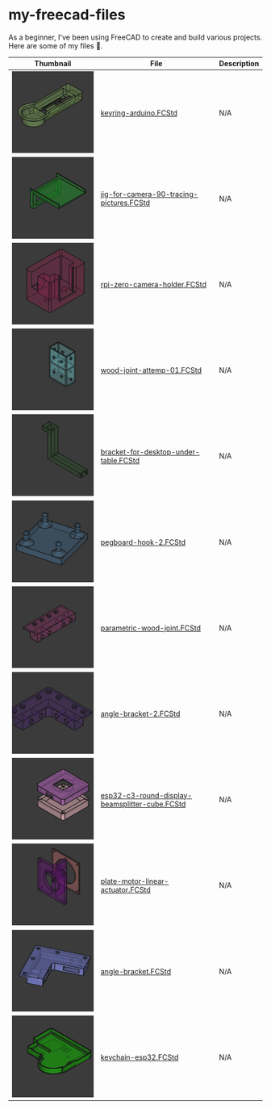 # my-freecad-files

As a beginner, I've been using FreeCAD to create and build various projects. Here are some of my files 🥰.

<!-- BEGIN TABLE -->
| Thumbnail   | File        | Description |
|-------------|-------------|-------------|
| ![image](./thumbnails/keyring-arduino.FCStd_thumb.png) | [keyring-arduino.FCStd](./keyring-arduino.FCStd) | N/A |
| ![image](./thumbnails/jig-for-camera-90-tracing-pictures.FCStd_thumb.png) | [jig-for-camera-90-tracing-pictures.FCStd](./jig-for-camera-90-tracing-pictures.FCStd) | N/A |
| ![image](./thumbnails/rpi-zero-camera-holder.FCStd_thumb.png) | [rpi-zero-camera-holder.FCStd](./rpi-zero-camera-holder.FCStd) | N/A |
| ![image](./thumbnails/wood-joint-attemp-01.FCStd_thumb.png) | [wood-joint-attemp-01.FCStd](./wood-joint-attemp-01.FCStd) | N/A |
| ![image](./thumbnails/bracket-for-desktop-under-table.FCStd_thumb.png) | [bracket-for-desktop-under-table.FCStd](./bracket-for-desktop-under-table.FCStd) | N/A |
| ![image](./thumbnails/pegboard-hook-2.FCStd_thumb.png) | [pegboard-hook-2.FCStd](./pegboard-hook-2.FCStd) | N/A |
| ![image](./thumbnails/parametric-wood-joint.FCStd_thumb.png) | [parametric-wood-joint.FCStd](./parametric-wood-joint.FCStd) | N/A |
| ![image](./thumbnails/angle-bracket-2.FCStd_thumb.png) | [angle-bracket-2.FCStd](./angle-bracket-2.FCStd) | N/A |
| ![image](./thumbnails/esp32-c3-round-display-beamsplitter-cube.FCStd_thumb.png) | [esp32-c3-round-display-beamsplitter-cube.FCStd](./esp32-c3-round-display-beamsplitter-cube.FCStd) | N/A |
| ![image](./thumbnails/plate-motor-linear-actuator.FCStd_thumb.png) | [plate-motor-linear-actuator.FCStd](./plate-motor-linear-actuator.FCStd) | N/A |
| ![image](./thumbnails/angle-bracket.FCStd_thumb.png) | [angle-bracket.FCStd](./angle-bracket.FCStd) | N/A |
| ![image](./thumbnails/keychain-esp32.FCStd_thumb.png) | [keychain-esp32.FCStd](./keychain-esp32.FCStd) | N/A |
<!-- END TABLE -->
